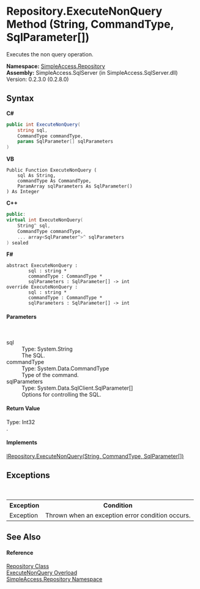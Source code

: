 # Repository.ExecuteNonQuery Method (String, CommandType, SqlParameter[])
 

Executes the non query operation.

**Namespace:**&nbsp;<a href="N_SimpleAccess_Repository">SimpleAccess.Repository</a><br />**Assembly:**&nbsp;SimpleAccess.SqlServer (in SimpleAccess.SqlServer.dll) Version: 0.2.3.0 (0.2.8.0)

## Syntax

**C#**<br />
``` C#
public int ExecuteNonQuery(
	string sql,
	CommandType commandType,
	params SqlParameter[] sqlParameters
)
```

**VB**<br />
``` VB
Public Function ExecuteNonQuery ( 
	sql As String,
	commandType As CommandType,
	ParamArray sqlParameters As SqlParameter()
) As Integer
```

**C++**<br />
``` C++
public:
virtual int ExecuteNonQuery(
	String^ sql, 
	CommandType commandType, 
	... array<SqlParameter^>^ sqlParameters
) sealed
```

**F#**<br />
``` F#
abstract ExecuteNonQuery : 
        sql : string * 
        commandType : CommandType * 
        sqlParameters : SqlParameter[] -> int 
override ExecuteNonQuery : 
        sql : string * 
        commandType : CommandType * 
        sqlParameters : SqlParameter[] -> int 
```


#### Parameters
&nbsp;<dl><dt>sql</dt><dd>Type: System.String<br />The SQL.</dd><dt>commandType</dt><dd>Type: System.Data.CommandType<br />Type of the command.</dd><dt>sqlParameters</dt><dd>Type: System.Data.SqlClient.SqlParameter[]<br />Options for controlling the SQL.</dd></dl>

#### Return Value
Type: Int32<br />.

#### Implements
<a href="M_SimpleAccess_Repository_IRepository_ExecuteNonQuery_2">IRepository.ExecuteNonQuery(String, CommandType, SqlParameter[])</a><br />

## Exceptions
&nbsp;<table><tr><th>Exception</th><th>Condition</th></tr><tr><td>Exception</td><td>Thrown when an exception error condition occurs.</td></tr></table>

## See Also


#### Reference
<a href="T_SimpleAccess_Repository_Repository">Repository Class</a><br /><a href="Overload_SimpleAccess_Repository_Repository_ExecuteNonQuery">ExecuteNonQuery Overload</a><br /><a href="N_SimpleAccess_Repository">SimpleAccess.Repository Namespace</a><br />